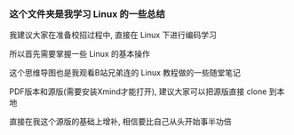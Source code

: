 ### 这个文件夹是我学习 Linux 的一些总结

我建议大家在准备校招过程中, 直接在 Linux 下进行编码学习

所以首先需要掌握一些 Linux 的基本操作

这个思维导图也是我观看B站兄弟连的 Linux 教程做的一些随堂笔记

PDF版本和源版(需要安装Xmind才能打开), 建议大家可以把源版直接 clone 到本地

直接在我这个源版的基础上增补, 相信要比自己从头开始事半功倍